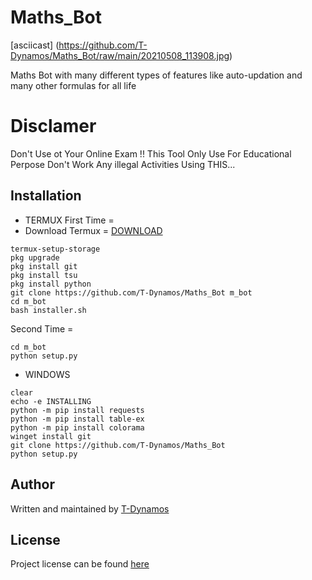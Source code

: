 # Maths_Bot
[asciicast]
(https://github.com/T-Dynamos/Maths_Bot/raw/main/20210508_113908.jpg)

Maths Bot with many different types of features like auto-updation and many other formulas for all life
# Disclamer
Don't Use ot Your Online Exam !! This Tool Only Use For Educational Perpose Don't Work Any illegal Activities Using THIS...

## Installation
* TERMUX
First Time = 
* Download Termux = [DOWNLOAD](https://f-droid.org/repo/com.termux_112.apk)
```
termux-setup-storage
pkg upgrade
pkg install git
pkg install tsu
pkg install python
git clone https://github.com/T-Dynamos/Maths_Bot m_bot
cd m_bot
bash installer.sh
```
Second Time = 
```
cd m_bot 
python setup.py

```
* WINDOWS
```
clear
echo -e INSTALLING
python -m pip install requests
python -m pip install table-ex
python -m pip install colorama
winget install git
git clone https://github.com/T-Dynamos/Maths_Bot
python setup.py
```
## Author
Written and maintained by [T-Dynamos](https://github.com/T-Dynamos)
## License
Project license can be found [here](https://github.com/T-Dynamos/Maths_Bot/blob/master/LICENSE)
